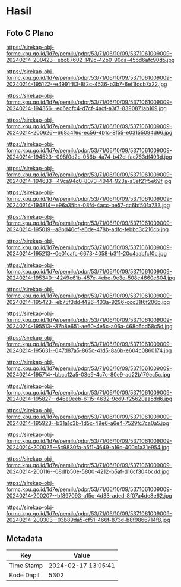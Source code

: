 # Hasil

## Foto C Plano

https://sirekap-obj-formc.kpu.go.id/1d7e/pemilu/pdpr/53/71/06/10/09/5371061009009-20240214-200423--ebc87602-149c-42b0-90da-45bd6afc90d5.jpg

https://sirekap-obj-formc.kpu.go.id/1d7e/pemilu/pdpr/53/71/06/10/09/5371061009009-20240214-195122--e4991f83-8f2c-4536-b3b7-6ef1fdcb7a22.jpg

https://sirekap-obj-formc.kpu.go.id/1d7e/pemilu/pdpr/53/71/06/10/09/5371061009009-20240214-194356--ed6acfc4-d7cf-4acf-a3f7-8390871ab169.jpg

https://sirekap-obj-formc.kpu.go.id/1d7e/pemilu/pdpr/53/71/06/10/09/5371061009009-20240214-200626--668a4f6c-ec56-4b1c-8f55-e03155094d66.jpg

https://sirekap-obj-formc.kpu.go.id/1d7e/pemilu/pdpr/53/71/06/10/09/5371061009009-20240214-194523--098f0d2c-056b-4a74-b42d-fac763df493d.jpg

https://sirekap-obj-formc.kpu.go.id/1d7e/pemilu/pdpr/53/71/06/10/09/5371061009009-20240214-194633--49ca94c0-8073-4044-923a-a3ef21f5e69f.jpg

https://sirekap-obj-formc.kpu.go.id/1d7e/pemilu/pdpr/53/71/06/10/09/5371061009009-20240214-194814--e96a35ba-08f4-4acc-be57-cc6bf501a733.jpg

https://sirekap-obj-formc.kpu.go.id/1d7e/pemilu/pdpr/53/71/06/10/09/5371061009009-20240214-195019--a8bd40cf-e6de-478b-adfc-febbc3c216cb.jpg

https://sirekap-obj-formc.kpu.go.id/1d7e/pemilu/pdpr/53/71/06/10/09/5371061009009-20240214-195213--0e01cafc-6673-4058-b311-20c4aabfcf0c.jpg

https://sirekap-obj-formc.kpu.go.id/1d7e/pemilu/pdpr/53/71/06/10/09/5371061009009-20240214-195340--4249c61b-457e-4ebe-9e3e-508e4660e604.jpg

https://sirekap-obj-formc.kpu.go.id/1d7e/pemilu/pdpr/53/71/06/10/09/5371061009009-20240214-195423--eb75f3dd-f426-403a-9296-ccc31f6f206b.jpg

https://sirekap-obj-formc.kpu.go.id/1d7e/pemilu/pdpr/53/71/06/10/09/5371061009009-20240214-195513--37b8e651-ae60-4e5c-a06a-468c6cd58c5d.jpg

https://sirekap-obj-formc.kpu.go.id/1d7e/pemilu/pdpr/53/71/06/10/09/5371061009009-20240214-195631--047d87a5-865c-41d5-8a6b-e604c0860174.jpg

https://sirekap-obj-formc.kpu.go.id/1d7e/pemilu/pdpr/53/71/06/10/09/5371061009009-20240214-195714--bbcc12a5-03e9-4c7c-80e9-ad22b179ec5c.jpg

https://sirekap-obj-formc.kpu.go.id/1d7e/pemilu/pdpr/53/71/06/10/09/5371061009009-20240214-195827--d46e9eeb-6115-4632-9cd9-f25620aa5dd6.jpg

https://sirekap-obj-formc.kpu.go.id/1d7e/pemilu/pdpr/53/71/06/10/09/5371061009009-20240214-195923--b31a1c3b-1d5c-49e6-a6e4-7529fc7ca0a5.jpg

https://sirekap-obj-formc.kpu.go.id/1d7e/pemilu/pdpr/53/71/06/10/09/5371061009009-20240214-200025--5c9830fa-a5f1-4649-a16c-400c1a31e954.jpg

https://sirekap-obj-formc.kpu.go.id/1d7e/pemilu/pdpr/53/71/06/10/09/5371061009009-20240214-200116--08dfb50e-5800-4212-b5af-d16cf304bcdd.jpg

https://sirekap-obj-formc.kpu.go.id/1d7e/pemilu/pdpr/53/71/06/10/09/5371061009009-20240214-200207--bf897093-a15c-4d33-aded-8f07a4de8e62.jpg

https://sirekap-obj-formc.kpu.go.id/1d7e/pemilu/pdpr/53/71/06/10/09/5371061009009-20240214-200303--03b89da5-cf51-466f-873d-b8f9866714f8.jpg


## Metadata

| Key        | Value               |
| ---------- | ------------------- |
| Time Stamp | 2024-02-17 13:05:41 |
| Kode Dapil | 5302                |



